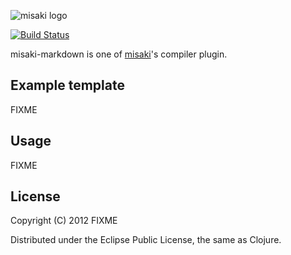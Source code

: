 ![misaki logo](https://github.com/liquidz/misaki/raw/master/samples/blog/public/img/logo.png)

[![Build Status](https://secure.travis-ci.org/liquidz/misaki-markdown.png)](http://travis-ci.org/liquidz/misaki-markdown)

misaki-markdown is one of [misaki](http://liquidz.github.io/misaki/)'s compiler plugin.

## Example template

FIXME

## Usage

FIXME

## License

Copyright (C) 2012 FIXME

Distributed under the Eclipse Public License, the same as Clojure.
